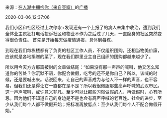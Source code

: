 来源：[在人潮中拥抱你（来自豆瓣）](https://www.douban.com/people/lissazheng/)的[广播](https://www.douban.com/people/lissazheng/status/2852212060/)


2020-03-06_12:37:06


我们小区和社区经过上次停水+发现还有一个上报了的病人未集中收治，遭到我们全体业主疯狂打电话投诉社区和物业不作为之后过了几天，一直隐身的社区突然变得很负责任。
首先是开始每天做疫情通报，具体到每栋。

到现在我们每栋楼都有了负责的社区工作人员，不仅组织团购，还相当物美价廉，应该就是各地捐赠的菜了，现在我们群里业主自己组织的团购都越来越少了。

所以用今天方方那篇被封的文章做结尾：“如果没有那一声声的喊叫，他又怎么知道你的苦处？你沉默不语，你配合做假，吃亏的还不是你自己？所以，该喊的时候，还是要喊出来。话说回来，让自己的声音成为与他人不一样的声音，也不容易，但我们还是得让它一直都在是不是？所以我很佩服那些高声呼喊的武汉市民。这一声声喊叫，或许意义非凡。至少可以让那些习惯做假的人，再做假时，心有所忌。因为他们不知道自己的身边是不是也会有高声呼喊的老百姓。社会的进步，至少从我们每个人都不做假开始；把标准再放低点：至少从我们每个人不配合做假开始。”
